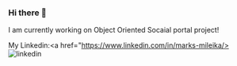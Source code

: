 ### Hi there 👋

I am currently working on Object Oriented Socaial portal project!

My Linkedin:<a href="https://www.linkedin.com/in/marks-mileika/><img src="https://img.icons8.com/color/96/000000/linkedin.png" alt="linkedin"/></a>


